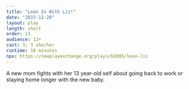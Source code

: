 ```yaml
---
title: "Lean In With Liz!"
date: "2015-12-20"
layout: play
length: short
order: 13
audience: 12+
cast: 3; 3 she/her
runtime: 10 minutes
npx: https://newplayexchange.org/plays/62085/lean-liz
---
```


A new mom fights with her 13 year-old self about going back to work or staying home longer with the new baby.
